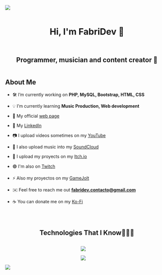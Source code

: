 
<!--horizontal divider(gradiant)-->
<img src="https://user-images.githubusercontent.com/73097560/115834477-dbab4500-a447-11eb-908a-139a6edaec5c.gif">

<!--h1 without bottom border-->
<div id="user-content-toc">
  <ul align="center">
    <summary><h1 style="display: inline-block">Hi, I'm FabriDev 👋</h1></summary>
  </ul>
</div>

<!--h2 without bottom border-->
<div id="user-content-toc">
  <ul align="center">
    <summary><h2 style="display: inline-block">Programmer, musician and content creator 🧉</h2></summary>
  </ul>
</div>


<!--Intro start-->
## About Me
- 🛠️ I’m currently working on **PHP, MySQL, Bootstrap, HTML, CSS**

- 💡 I’m currently learning **Music Production, Web development**

- 🔗 My official [web page](https://fabridev1.wordpress.com/)

- 🔵 My [LinkedIn](https://www.linkedin.com/in/fabrizio-fiorentino-galv%C3%A1n-51ba482a5/)

- 📷 I upload videos sometimes on my [YouTube](https://www.youtube.com/channel/UCrjx2KlK3FJIRNzMkoBCjGA)

- 🎵 I also upload music into my [SoundCloud](https://soundcloud.com/fabri-dev)

- 🏪 I upload my proyects on my [Itch.io](https://fabridev.itch.io/)

- 🟣 I'm also on [Twitch](https://www.twitch.tv/fabrior8)

- ⚡ Also my proyectos on my [GameJolt](https://gamejolt.com/@FabriDev)

- ✉️ Feel free to reach me out **fabridev.contacto@gmail.com**

- ☕ You can donate me on my [Ko-Fi](https://ko-fi.com/fabridev)
<br>
<!--Intro end-->

<!--h1 without bottom border-->
<div id="user-content-toc">
  <ul align="center">
    <summary><h2 style="display: inline-block">Technologies That I Know👨🏻‍💻</h2></summary>
  </ul>
</div>
<!--tech stack icons-->
<p align="center">
  <a href="https://skillicons.dev">
    <img src="https://skillicons.dev/icons?i=git,github,ableton,androidstudio,atom,blender,bootstrap,cs,cpp,css,discord,bots,gamemakerstudio,godot,html,java,js,kotlin,linux,mysql,notion,php,ps,powershell,py,robloxstudio,stackoverflow,ubuntu,unity,unreal,visualstudio,vscode,windows,wordpress&perline=11" />
  </a>
</p>

  
</p>


<!--profile visit count-->
<div align="center">
  
[![](https://visitcount.itsvg.in/api?id=FabriDev&label=Profile%20Views&color=12&icon=1&pretty=true)](https://visitcount.itsvg.in)
  
</div>
<!--horizontal divider(gradiant)-->
<img src="https://user-images.githubusercontent.com/73097560/115834477-dbab4500-a447-11eb-908a-139a6edaec5c.gif">

